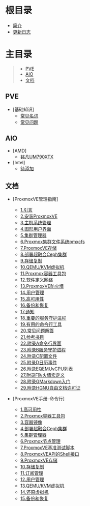 # 根目录

- [简介](README.md)
- [更新日志](CHANGELOG.md)

# 主目录

> - [PVE](#pve)
> - [AIO](#aio)
> - [文档](#doc)

## PVE <a id="pve"></a>

- [基础知识]
  - [常见名词](pve/changjianmingci.md)
  - [常见问题](pve/changjianwenti.md)
 
## AIO <a id="aio"></a>

- [AMD]
  - [铭凡UM790XTX](aio/amd/mingfanUM790XTX.md)
- [Intel]
  - [待添加](aio/intel/0.md)
 
## 文档 <a id="doc"></a>

- [ProxmoxVE管理指南]
  - [1.引言](doc/1.Introduction.html)
  - [2.安装ProxmoxVE](doc/2.InstallingProxmoxVE.html)
  - [3.主机系统管理](doc/3.HostSystemAdministration.html)
  - [4.图形用户界面](doc/4.GraphicalUserInterface.html)
  - [5.集群管理器](doc/5.ClusterManager.html)
  - [6.Proxmox集群文件系统pmxcfs](doc/6.ProxmoxClusterFileSystem-pmxcfs.html)
  - [7.ProxmoxVE存储](doc/7.ProxmoxVEStorage.html)
  - [8.部署超融合Ceph集群](doc/8.DeployHyper-ConvergedCephCluster.html)
  - [9.存储复制](doc/9.StorageReplication.html)
  - [10.QEMU/KVM虚拟机](doc/10.QEMU:KVMVirtualMachines.html)
  - [11.Proxmox容器工具包](doc/11.ProxmoxContainerToolkit.html)
  - [12.软件定义网络](doc/12.Software-DefinedNetwork.html)
  - [13.ProxmoxVE防火墙](doc/13.ProxmoxVEFirewall.html)
  - [14.用户管理](doc/14.UserManagement.html)
  - [15.高可用性](doc/15.HighAvailability.html)
  - [16.备份和恢复](doc/16.BackupandRestore.html)
  - [17.通知](doc/17.Notifications.html)
  - [18.重要的服务守护进程](doc/18.ImportantServiceDaemons.html)
  - [19.有用的命令行工具](doc/19.UsefulCommand-lineTools.html)
  - [20.常见问题解答](doc/20.FrequentlyAskedQuestions.html)
  - [21.参考书目](doc/21.Bibliography.html)
  - [22.附录A命令行界面](doc/22.AppendixA-Command-lineInterface.html)
  - [23.附录B服务守护进程](doc/23.AppendixB-ServiceDaemons.html)
  - [24.附录C配置文件](doc/24.AppendixC-ConfigurationFiles.html)
  - [25.附录D日历事件](doc/25.AppendixD-CalendarEvents.html)
  - [26.附录EQEMUvCPU列表](doc/26.AppendixE-QEMUvCPUList.html)
  - [27.附录F防火墙宏定义](doc/27.AppendixF-FirewallMacroDefinitions.html)
  - [28.附录GMarkdown入门](doc/28.AppendixG-MarkdownPrimer.html)
  - [29.附录HGNU自由文档许可证](doc/29.AppendixH-GNUFreeDocumentationLicense.html)
 
- [ProxmoxVE手册-命令行]
  - [1.高可用性](doc/ha-manager.1.html)
  - [2.Proxmox容器工具包](doc/doc/pct.1.html)
  - [3.容器镜像](doc/pveam.1.html)
  - [4.部署超融合Ceph集群](doc/pveceph.1.html)
  - [5.集群管理器](doc/pvecm.1.html)
  - [6.Proxmox节点管理](doc/pvenode.1.html)
  - [7.ProxmoxVE基准测试脚本](doc/pveperf.1.html)
  - [8.ProxmoxVEAPI的Shell接口](doc/pvesh.1.html)
  - [9.ProxmoxVE存储](doc/pvesm.1.html)
  - [10.存储复制](doc/pvesr.1.html)
  - [11.订阅管理](doc/pvesubscription.1.html)
  - [12.用户管理](doc/pveum.1.html)
  - [13.QEMU/KVM虚拟机](doc/qm.1.html)
  - [14.还原虚拟机](doc/qmrestore.1.html)
  - [15.备份和恢复](doc/vzdump.1.html)










